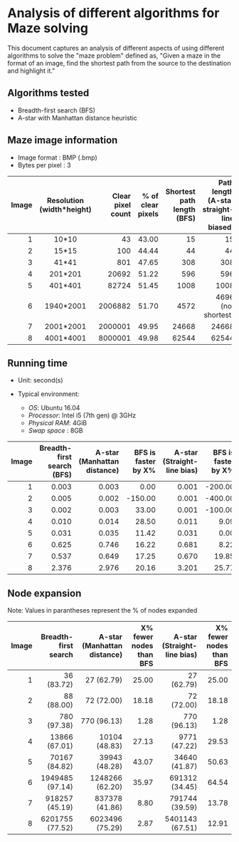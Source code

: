 # Analysis of different algorithms for Maze solving

This document captures an analysis of different aspects of using different algorithms to solve the "maze problem" defined as, "Given a maze in the format of an image, find the shortest path from the source to the destination and highlight it."

## Algorithms tested

* Breadth-first search (BFS)
* A-star with Manhattan distance heuristic

## Maze image information

* Image format    : BMP (.bmp)
* Bytes per pixel : 3

| Image | Resolution (width\*height) | Clear pixel count |  % of clear pixels | Shortest path length (BFS) | Path length (A-star straight-line biased) |
|------:|:--------------------------:|------------------:|-------------------:|---------------------------:|------------------------------------------:|
|   1   |           10\*10           |         43        |       43.00        |             15             |            15                             |
|   2   |           15\*15           |        100        |       44.44        |             44             |            44                             |
|   3   |           41\*41           |        801        |       47.65        |            308             |           308                             |
|   4   |          201\*201          |      20692        |       51.22        |            596             |           596                             |
|   5   |          401\*401          |      82724        |       51.45        |           1008             |          1008                             |
|   6   |         1940\*2001         |    2006882        |       51.70        |           4572             |          4696  (not shortest)             |
|   7   |         2001\*2001         |    2000001        |       49.95        |          24668             |         24668                             |
|   8   |         4001\*4001         |    8000001        |       49.98        |          62544             |         62544                             |

## Running time

* Unit: second(s)
* Typical environment:

    - *OS*: Ubuntu 16.04
    - *Processor*: Intel i5 (7th gen) @ 3GHz
    - *Physical RAM*: 4GiB
    - *Swap space*  : 8GB

| Image | Breadth-first search (BFS) | A-star (Manhattan distance) | BFS is faster by X% | A-star (Straight-line bias) | BFS is faster by X% |
|------:|---------------------------:|----------------------------:|--------------------:|----------------------------:|--------------------:|
| 1     |           0.003            |             0.003           |            0.00     |          0.001              |        -200.00      |
| 2     |           0.005            |             0.002           |         -150.00     |          0.001              |        -400.00      |
| 3     |           0.002            |             0.003           |           33.00     |          0.001              |        -100.00      |
| 4     |           0.010            |             0.014           |           28.50     |          0.011              |           9.09      |
| 5     |           0.031            |             0.035           |           11.42     |          0.031              |           0.00      |
| 6     |           0.625            |             0.746           |           16.22     |          0.681              |           8.22      |
| 7     |           0.537            |             0.649           |           17.25     |          0.670              |          19.85      |
| 8     |           2.376            |             2.976           |           20.16     |          3.201              |          25.77      |


## Node expansion

Note: Values in parantheses represent the % of nodes expanded

| Image | Breadth-first search | A-star (Manhattan distance) | X% fewer nodes than BFS | A-star (Straight-line bias) | X% fewer nodes than BFS |
|------:|---------------------:|----------------------------:|------------------------:|----------------------------:|------------------------:|
| 1     |       36 (83.72)     |        27 (62.79)           |         25.00           |           27 (62.79)        |        25.00            |
| 2     |       88 (88.00)     |        72 (72.00)           |         18.18           |           72 (72.00)        |        18.18            |
| 3     |      780 (97.38)     |       770 (96.13)           |          1.28           |          770 (96.13)        |         1.28            |
| 4     |    13866 (67.01)     |     10104 (48.83)           |         27.13           |         9771 (47.22)        |        29.53            |
| 5     |    70167 (84.82)     |     39943 (48.28)           |         43.07           |        34640 (41.87)        |        50.63            |
| 6     |  1949485 (97.14)     |   1248266 (62.20)           |         35.97           |       691312 (34.45)        |        64.54            |
| 7     |   918257 (45.19)     |    837378 (41.86)           |          8.80           |       791744 (39.59)        |        13.78            |
| 8     |  6201755 (77.52)     |   6023496 (75.29)           |          2.87           |      5401143 (67.51)        |        12.91            |

